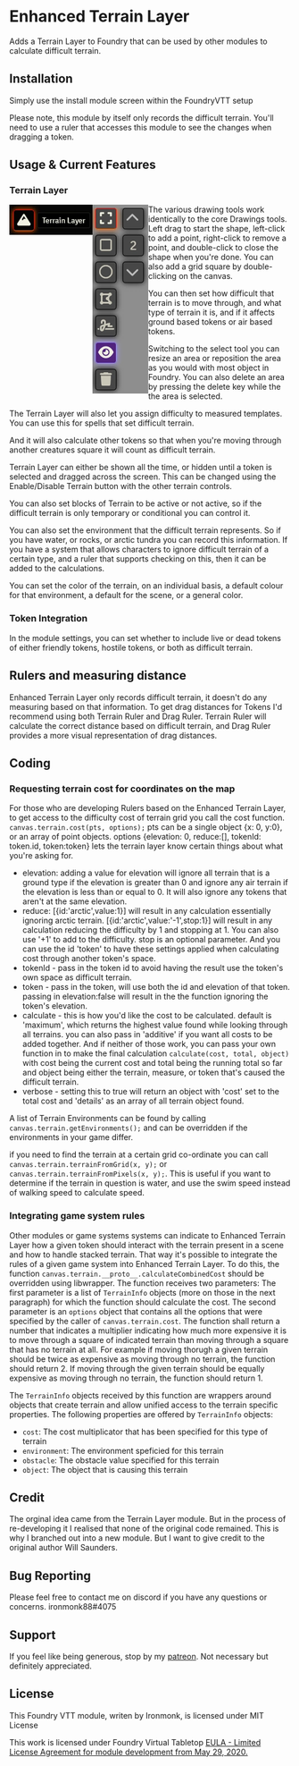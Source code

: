 # Enhanced Terrain Layer
Adds a Terrain Layer to Foundry that can be used by other modules to calculate difficult terrain.

## Installation
Simply use the install module screen within the FoundryVTT setup

Please note, this module by itself only records the difficult terrain.  You'll need to use a ruler that accesses this module to see the changes when dragging a token.

## Usage & Current Features

### Terrain Layer

<img align="left" src="Documentation/TerrainTool.webp" alt="TerrainTool">

<img align="left" src="Documentation/TerrainLayerTools.webp" alt="TerrainLayerTools">

The various drawing tools work identically to the core Drawings tools. Left drag to start the shape, left-click to add a point, right-click to remove a point, and double-click to close the shape when you're done.  You can also add a grid square by double-clicking on the canvas.

You can then set how difficult that terrain is to move through, and what type of terrain it is, and if it affects ground based tokens or air based tokens.

Switching to the select tool you can resize an area or reposition the area as you would with most object in Foundry. You can also delete an area by pressing the delete key while the the area is selected.

The Terrain Layer will also let you assign difficulty to measured templates. You can use this for spells that set difficult terrain.

And it will also calculate other tokens so that when you're moving through another creatures square it will count as difficult terrain.

Terrain Layer can either be shown all the time, or hidden until a token is selected and dragged across the screen.  This can be changed using the Enable/Disable Terrain button with the other terrain controls.

You can also set blocks of Terrain to be active or not active, so if the difficult terrain is only temporary or conditional you can control it.

You can also set the environment that the difficult terrain represents.  So if you have water, or rocks, or arctic tundra you can record this information.  If you have a system that allows characters to ignore difficult terrain of a certain type, and a ruler that supports checking on this, then it can be added to the calculations.

You can set the color of the terrain, on an individual basis, a default colour for that environment, a default for the scene, or a general color.

### Token Integration

In the module settings, you can set whether to include live or dead tokens of either friendly tokens, hostile tokens, or both as difficult terrain.

## Rulers and measuring distance

Enhanced Terrain Layer only records difficult terrain, it doesn't do any measuring based on that information.  To get drag distances for Tokens I'd recommend using both Terrain Ruler and Drag Ruler.  Terrain Ruler will calculate the correct distance based on difficult terrain, and Drag Ruler provides a more visual representation of drag distances.

## Coding
### Requesting terrain cost for coordinates on the map
For those who are developing Rulers based on the Enhanced Terrain Layer, to get access to the difficulty cost of terrain grid you call the cost function.
`canvas.terrain.cost(pts, options);`
pts can be a single object {x: 0, y:0}, or an array of point objects.
options {elevation: 0, reduce:[], tokenId: token.id, token:token} lets the terrain layer know certain things about what you're asking for.

- elevation: adding a value for elevation will ignore all terrain that is a ground type if the elevation is greater than 0 and ignore any air terrain if the elevation is less than or equal to 0.  It will also ignore any tokens that aren't at the same elevation.
- reduce: [{id:'arctic',value:1}] will result in any calculation essentially ignoring arctic terrain. [{id:'arctic',value:'-1',stop:1}] will result in any calculation reducing the difficulty by 1 and stopping at 1.  You can also use '+1' to add to the difficulty.  stop is an optional parameter. And you can use the id 'token' to have these settings applied when calculating cost through another token's space.
- tokenId - pass in the token id to avoid having the result use the token's own space as difficult terrain.
- token - pass in the token, will use both the id and elevation of that token.  passing in elevation:false will result in the the function ignoring the token's elevation.
- calculate - this is how you'd like the cost to be calculated.  default is 'maximum', which returns the highest value found while looking through all terrains.  you can also pass in 'additive' if you want all costs to be added together.  And if neither of those work, you can pass your own function in to make the final calculation `calculate(cost, total, object)` with cost being the current cost and total being the running total so far and object being either the terrain, measure, or token that's caused the difficult terrain.
- verbose - setting this to true will return an object with 'cost' set to the total cost and 'details' as an array of all terrain object found.

A list of Terrain Environments can be found by calling `canvas.terrain.getEnvironments();` and can be overridden if the environments in your game differ.

if you need to find the terrain at a certain grid co-ordinate you can call `canvas.terrain.terrainFromGrid(x, y);` or `canvas.terrain.terrainFromPixels(x, y);`.  This is useful if you want to determine if the terrain in question is water, and use the swim speed instead of walking speed to calculate speed.

### Integrating game system rules
Other modules or game systems systems can indicate to Enhanced Terrain Layer how a given token should interact with the terrain present in a scene and how to handle stacked terrain. That way it's possible to integrate the rules of a given game system into Enhanced Terrain Layer. To do this, the function `canvas.terrain.__proto__.calculateCombinedCost` should be overridden using libwrapper. The function receives two parameters: The first parameter is a list of `TerrainInfo` objects (more on those in the next paragraph) for which the function should calculate the cost. The second parameter is an `options` object that contains all the options that were specified by the caller of `canvas.terrain.cost`. The function shall return a number that indicates a multiplier indicating how much more expensive it is to move through a square of indicated terrain than moving through a square that has no terrain at all. For example if moving thorugh a given terrain should be twice as expensive as moving through no terrain, the function should return 2. If moving through the given terrain should be equally expensive as moving through no terrain, the function should return 1.

The `TerrainInfo` objects received by this function are wrappers around objects that create terrain and allow unified access to the terrain specific properties. The following properties are offered by `TerrainInfo` objects:
- `cost`: The cost multiplicator that has been specified for this type of terrain
- `environment`: The environment speficied for this terrain
- `obstacle`: The obstacle value specified for this terrain
- `object`: The object that is causing this terrain

## Credit
The orginal idea came from the Terrain Layer module.  But in the process of re-developing it I realised that none of the original code remained.  This is why I branched out into a new module.  But I want to give credit to the original author Will Saunders.

## Bug Reporting
Please feel free to contact me on discord if you have any questions or concerns. ironmonk88#4075

## Support

If you feel like being generous, stop by my <a href="https://www.patreon.com/ironmonk">patreon</a>.  Not necessary but definitely appreciated.

## License
This Foundry VTT module, writen by Ironmonk, is licensed under MIT License

This work is licensed under Foundry Virtual Tabletop <a href="https://foundryvtt.com/article/license/">EULA - Limited License Agreement for module development from May 29, 2020.</a>
